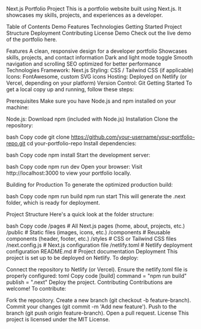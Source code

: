 Next.js Portfolio Project
This is a portfolio website built using Next.js. It showcases my skills, projects, and experiences as a developer.

Table of Contents
Demo
Features
Technologies
Getting Started
Project Structure
Deployment
Contributing
License
Demo
Check out the live demo of the portfolio here.

Features
A clean, responsive design for a developer portfolio
Showcases skills, projects, and contact information
Dark and light mode toggle
Smooth navigation and scrolling
SEO optimized for better performance
Technologies
Framework: Next.js
Styling: CSS / Tailwind CSS (if applicable)
Icons: FontAwesome, custom SVG icons
Hosting: Deployed on Netlify (or Vercel, depending on your platform)
Version Control: Git
Getting Started
To get a local copy up and running, follow these steps:

Prerequisites
Make sure you have Node.js and npm installed on your machine:

Node.js: Download
npm (included with Node.js)
Installation
Clone the repository:

bash
Copy code
git clone https://github.com/your-username/your-portfolio-repo.git
cd your-portfolio-repo
Install dependencies:

bash
Copy code
npm install
Start the development server:

bash
Copy code
npm run dev
Open your browser: Visit http://localhost:3000 to view your portfolio locally.

Building for Production
To generate the optimized production build:

bash
Copy code
npm run build
npm run start
This will generate the .next folder, which is ready for deployment.

Project Structure
Here's a quick look at the folder structure:

bash
Copy code
/pages          # All Next.js pages (home, about, projects, etc.)
/public         # Static files (images, icons, etc.)
/components     # Reusable components (header, footer, etc.)
/styles         # CSS or Tailwind CSS files
/next.config.js # Next.js configuration file
/netlify.toml   # Netlify deployment configuration
README.md       # Project documentation
Deployment
This project is set up to be deployed on Netlify. To deploy:

Connect the repository to Netlify (or Vercel).
Ensure the netlify.toml file is properly configured:
toml
Copy code
[build]
  command = "npm run build"
  publish = ".next"
Deploy the project.
Contributing
Contributions are welcome! To contribute:

Fork the repository.
Create a new branch (git checkout -b feature-branch).
Commit your changes (git commit -m 'Add new feature').
Push to the branch (git push origin feature-branch).
Open a pull request.
License
This project is licensed under the MIT License.
